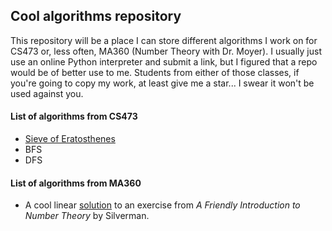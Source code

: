 ## Cool algorithms repository
This repository will be a place I can store different algorithms I work on for CS473 or, less often, MA360 (Number Theory with Dr. Moyer). I usually just use an online Python interpreter and submit a link, but I figured that a repo would be of better use to me. Students from either of those classes, if you're going to copy my work, at least give me a star... I swear it won't be used against you.

#### List of algorithms from CS473
+ [Sieve of Eratosthenes](https://github.com/yfedas21/algorithms/blob/master/CS473/sieve.py "What the huh")
+ BFS
+ DFS

#### List of algorithms from MA360
+ A cool linear [solution](https://github.com/yfedas21/algorithms/blob/master/MA360/find_sums_from_primes.py "Do your own hw") to an exercise from *A Friendly Introduction to Number Theory* by Silverman.
